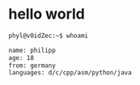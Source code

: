 <h1>hello world</h1>

```bash
phyl@v0idZec:~$ whoami 

name: philipp
age: 18
from: germany
languages: d/c/cpp/asm/python/java
```
